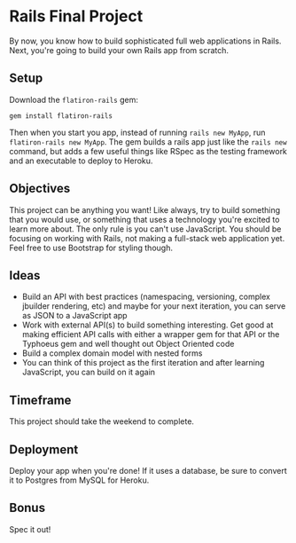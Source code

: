# Rails Final Project

By now, you know how to build sophisticated full web applications in Rails. Next, you're going to build your own Rails app from scratch.

## Setup

Download the `flatiron-rails` gem:

`gem install flatiron-rails`

Then when you start you app, instead of running `rails new MyApp`, run `flatiron-rails new MyApp`. The gem builds a rails app just like the `rails new` command, but adds a few useful things like RSpec as the testing framework and an executable to deploy to Heroku.

## Objectives

This project can be anything you want! Like always, try to build something that you would use, or something that uses a technology you're excited to learn more about. The only rule is you can't use JavaScript. You should be focusing on working with Rails, not making a full-stack web application yet. Feel free to use Bootstrap for styling though.

## Ideas

* Build an API with best practices (namespacing, versioning, complex jbuilder rendering, etc) and maybe for your next iteration, you can serve as JSON to a JavaScript app
* Work with external API(s) to build something interesting. Get good at making efficient API calls with either a wrapper gem for that API or the Typhoeus gem and well thought out Object Oriented code
* Build a complex domain model with nested forms
* You can think of this project as the first iteration and after learning JavaScript, you can build on it again

## Timeframe

This project should take the weekend to complete. 

## Deployment

Deploy your app when you're done! If it uses a database, be sure to convert it to Postgres from MySQL for Heroku.

## Bonus

Spec it out!
